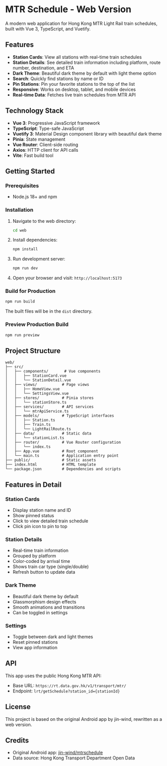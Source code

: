 # MTR Schedule - Web Version

A modern web application for Hong Kong MTR Light Rail train schedules, built with Vue 3, TypeScript, and Vuetify.

## Features

- **Station Cards**: View all stations with real-time train schedules
- **Station Details**: See detailed train information including platform, route number, destination, and ETA
- **Dark Theme**: Beautiful dark theme by default with light theme option
- **Search**: Quickly find stations by name or ID
- **Pin Stations**: Pin your favorite stations to the top of the list
- **Responsive**: Works on desktop, tablet, and mobile devices
- **Real-time Data**: Fetches live train schedules from MTR API

## Technology Stack

- **Vue 3**: Progressive JavaScript framework
- **TypeScript**: Type-safe JavaScript
- **Vuetify 3**: Material Design component library with beautiful dark theme
- **Pinia**: State management
- **Vue Router**: Client-side routing
- **Axios**: HTTP client for API calls
- **Vite**: Fast build tool

## Getting Started

### Prerequisites

- Node.js 18+ and npm

### Installation

1. Navigate to the web directory:
   ```bash
   cd web
   ```

2. Install dependencies:
   ```bash
   npm install
   ```

3. Run development server:
   ```bash
   npm run dev
   ```

4. Open your browser and visit: `http://localhost:5173`

### Build for Production

```bash
npm run build
```

The built files will be in the `dist` directory.

### Preview Production Build

```bash
npm run preview
```

## Project Structure

```
web/
├── src/
│   ├── components/       # Vue components
│   │   ├── StationCard.vue
│   │   └── StationDetail.vue
│   ├── views/           # Page views
│   │   ├── HomeView.vue
│   │   └── SettingsView.vue
│   ├── stores/          # Pinia stores
│   │   └── stationStore.ts
│   ├── services/        # API services
│   │   └── mtrApiService.ts
│   ├── models/          # TypeScript interfaces
│   │   ├── Station.ts
│   │   ├── Train.ts
│   │   └── LightRailRoute.ts
│   ├── data/            # Static data
│   │   └── stationList.ts
│   ├── router/          # Vue Router configuration
│   │   └── index.ts
│   ├── App.vue          # Root component
│   └── main.ts          # Application entry point
├── public/              # Static assets
├── index.html           # HTML template
└── package.json         # Dependencies and scripts
```

## Features in Detail

### Station Cards
- Display station name and ID
- Show pinned status
- Click to view detailed train schedule
- Click pin icon to pin to top

### Station Details
- Real-time train information
- Grouped by platform
- Color-coded by arrival time
- Shows train car type (single/double)
- Refresh button to update data

### Dark Theme
- Beautiful dark theme by default
- Glassmorphism design effects
- Smooth animations and transitions
- Can be toggled in settings

### Settings
- Toggle between dark and light themes
- Reset pinned stations
- View app information

## API

This app uses the public Hong Kong MTR API:
- Base URL: `https://rt.data.gov.hk/v1/transport/mtr/`
- Endpoint: `lrt/getSchedule?station_id={stationId}`

## License

This project is based on the original Android app by jin-wind, rewritten as a web version.

## Credits

- Original Android app: [jin-wind/mtrschedule](https://github.com/jin-wind/mtrschedule)
- Data source: Hong Kong Transport Department Open Data

